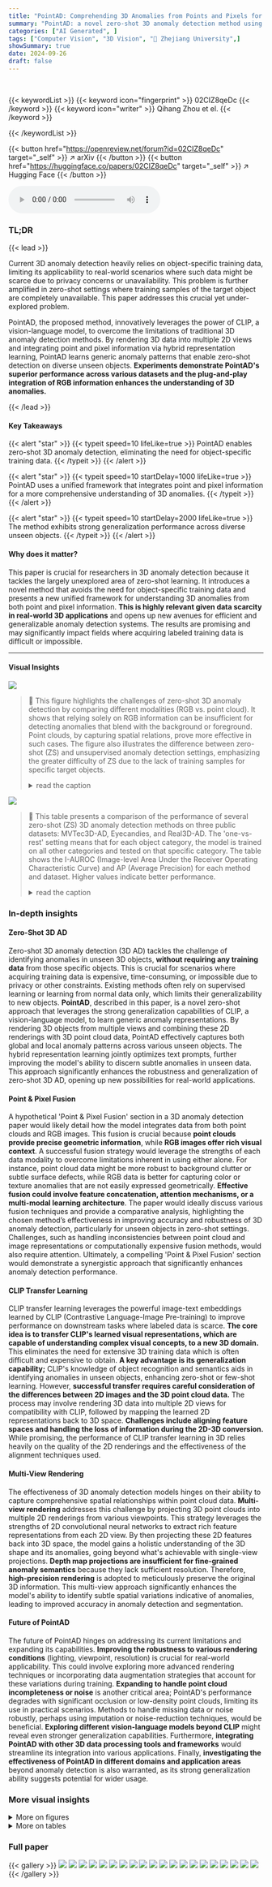 ```yaml
---
title: "PointAD: Comprehending 3D Anomalies from Points and Pixels for Zero-shot 3D Anomaly Detection"
summary: "PointAD: a novel zero-shot 3D anomaly detection method using CLIP's strong generalization abilities to identify anomalies in unseen objects by transferring knowledge from both points and pixels."
categories: ["AI Generated", ]
tags: ["Computer Vision", "3D Vision", "🏢 Zhejiang University",]
showSummary: true
date: 2024-09-26
draft: false
---
```


<br>

{{< keywordList >}}
{{< keyword icon="fingerprint" >}} 02CIZ8qeDc {{< /keyword >}}
{{< keyword icon="writer" >}} Qihang Zhou et el. {{< /keyword >}}
 
{{< /keywordList >}}

{{< button href="https://openreview.net/forum?id=02CIZ8qeDc" target="_self" >}}
↗ arXiv
{{< /button >}}
{{< button href="https://huggingface.co/papers/02CIZ8qeDc" target="_self" >}}
↗ Hugging Face
{{< /button >}}



<audio controls>
    <source src="https://ai-paper-reviewer.com/02CIZ8qeDc/podcast.wav" type="audio/wav">
    Your browser does not support the audio element.
</audio>


### TL;DR


{{< lead >}}

Current 3D anomaly detection heavily relies on object-specific training data, limiting its applicability to real-world scenarios where such data might be scarce due to privacy concerns or unavailability. This problem is further amplified in zero-shot settings where training samples of the target object are completely unavailable.  This paper addresses this crucial yet under-explored problem. 

PointAD, the proposed method, innovatively leverages the power of CLIP, a vision-language model, to overcome the limitations of traditional 3D anomaly detection methods. By rendering 3D data into multiple 2D views and integrating point and pixel information via hybrid representation learning, PointAD learns generic anomaly patterns that enable zero-shot detection on diverse unseen objects. **Experiments demonstrate PointAD's superior performance across various datasets and the plug-and-play integration of RGB information enhances the understanding of 3D anomalies.**

{{< /lead >}}


#### Key Takeaways

{{< alert "star" >}}
{{< typeit speed=10 lifeLike=true >}} PointAD enables zero-shot 3D anomaly detection, eliminating the need for object-specific training data. {{< /typeit >}}
{{< /alert >}}

{{< alert "star" >}}
{{< typeit speed=10 startDelay=1000 lifeLike=true >}} PointAD uses a unified framework that integrates point and pixel information for a more comprehensive understanding of 3D anomalies. {{< /typeit >}}
{{< /alert >}}

{{< alert "star" >}}
{{< typeit speed=10 startDelay=2000 lifeLike=true >}} The method exhibits strong generalization performance across diverse unseen objects. {{< /typeit >}}
{{< /alert >}}

#### Why does it matter?
This paper is crucial for researchers in 3D anomaly detection because it tackles the largely unexplored area of zero-shot learning.  It introduces a novel method that avoids the need for object-specific training data and presents a new unified framework for understanding 3D anomalies from both point and pixel information. **This is highly relevant given data scarcity in real-world 3D applications** and opens up new avenues for efficient and generalizable anomaly detection systems.  The results are promising and may significantly impact fields where acquiring labeled training data is difficult or impossible.

------
#### Visual Insights



![](https://ai-paper-reviewer.com/02CIZ8qeDc/figures_1_1.jpg)

> 🔼 This figure highlights the challenges of zero-shot 3D anomaly detection by comparing different modalities (RGB vs. point cloud). It shows that relying solely on RGB information can be insufficient for detecting anomalies that blend with the background or foreground.  Point clouds, by capturing spatial relations, prove more effective in such cases. The figure also illustrates the difference between zero-shot (ZS) and unsupervised anomaly detection settings, emphasizing the greater difficulty of ZS due to the lack of training samples for specific target objects.
> <details>
> <summary>read the caption</summary>
> Figure 1: Motivation of zero-shot 3D anomaly detection. (a): Top: The hole on the cookies presents a similar appearance to the background. Bottom: Surface damage on the potato is unapparent to the object foreground. In these cases, leveraging RGB information makes it difficult to detect anomalies that imitate the color patterns of the background or foreground. However, effective recognition can be achieved by modeling the point relations within corresponding point clouds. (b) and (c) depicts the setting difference of ZS and unsupervised manner.
> </details>





![](https://ai-paper-reviewer.com/02CIZ8qeDc/tables_5_1.jpg)

> 🔼 This table presents a comparison of the performance of several zero-shot (ZS) 3D anomaly detection methods on three public datasets: MVTec3D-AD, Eyecandies, and Real3D-AD.  The 'one-vs-rest' setting means that for each object category, the model is trained on all other categories and tested on that specific category.  The table shows the I-AUROC (Image-level Area Under the Receiver Operating Characteristic Curve) and AP (Average Precision) for each method and dataset.  Higher values indicate better performance.
> <details>
> <summary>read the caption</summary>
> Table 1: Performance comparison on ZS 3D anomaly detection in 'one-vs-rest' setting.
> </details>





### In-depth insights


#### Zero-Shot 3D AD
Zero-shot 3D anomaly detection (3D AD) tackles the challenge of identifying anomalies in unseen 3D objects, **without requiring any training data** from those specific objects. This is crucial for scenarios where acquiring training data is expensive, time-consuming, or impossible due to privacy or other constraints.  Existing methods often rely on supervised learning or learning from normal data only, which limits their generalizability to new objects.  **PointAD**, described in this paper, is a novel zero-shot approach that leverages the strong generalization capabilities of CLIP, a vision-language model, to learn generic anomaly representations. By rendering 3D objects from multiple views and combining these 2D renderings with 3D point cloud data, PointAD effectively captures both global and local anomaly patterns across various unseen objects. The hybrid representation learning jointly optimizes text prompts, further improving the model's ability to discern subtle anomalies in unseen data. This approach significantly enhances the robustness and generalization of zero-shot 3D AD, opening up new possibilities for real-world applications.

#### Point & Pixel Fusion
A hypothetical 'Point & Pixel Fusion' section in a 3D anomaly detection paper would likely detail how the model integrates data from both point clouds and RGB images.  This fusion is crucial because **point clouds provide precise geometric information**, while **RGB images offer rich visual context**.  A successful fusion strategy would leverage the strengths of each data modality to overcome limitations inherent in using either alone. For instance, point cloud data might be more robust to background clutter or subtle surface defects, while RGB data is better for capturing color or texture anomalies that are not easily expressed geometrically.  **Effective fusion could involve feature concatenation, attention mechanisms, or a multi-modal learning architecture**.  The paper would ideally discuss various fusion techniques and provide a comparative analysis, highlighting the chosen method’s effectiveness in improving accuracy and robustness of 3D anomaly detection, particularly for unseen objects in zero-shot settings.  Challenges, such as handling inconsistencies between point cloud and image representations or computationally expensive fusion methods, would also require attention. Ultimately, a compelling 'Point & Pixel Fusion' section would demonstrate a synergistic approach that significantly enhances anomaly detection performance.

#### CLIP Transfer Learning
CLIP transfer learning leverages the powerful image-text embeddings learned by CLIP (Contrastive Language-Image Pre-training) to improve performance on downstream tasks where labeled data is scarce.  **The core idea is to transfer CLIP's learned visual representations, which are capable of understanding complex visual concepts, to a new 3D domain.** This eliminates the need for extensive 3D training data which is often difficult and expensive to obtain.  **A key advantage is its generalization capability;**  CLIP's knowledge of object recognition and semantics aids in identifying anomalies in unseen objects, enhancing zero-shot or few-shot learning.  However, **successful transfer requires careful consideration of the differences between 2D images and the 3D point cloud data.**  The process may involve rendering 3D data into multiple 2D views for compatibility with CLIP, followed by mapping the learned 2D representations back to 3D space.  **Challenges include aligning feature spaces and handling the loss of information during the 2D-3D conversion.**  While promising, the performance of CLIP transfer learning in 3D relies heavily on the quality of the 2D renderings and the effectiveness of the alignment techniques used.

#### Multi-View Rendering
The effectiveness of 3D anomaly detection models hinges on their ability to capture comprehensive spatial relationships within point cloud data.  **Multi-view rendering** addresses this challenge by projecting 3D point clouds into multiple 2D renderings from various viewpoints. This strategy leverages the strengths of 2D convolutional neural networks to extract rich feature representations from each 2D view.  By then projecting these 2D features back into 3D space, the model gains a holistic understanding of the 3D shape and its anomalies, going beyond what's achievable with single-view projections. **Depth map projections are insufficient for fine-grained anomaly semantics** because they lack sufficient resolution. Therefore, **high-precision rendering** is adopted to meticulously preserve the original 3D information. This multi-view approach significantly enhances the model's ability to identify subtle spatial variations indicative of anomalies, leading to improved accuracy in anomaly detection and segmentation.

#### Future of PointAD
The future of PointAD hinges on addressing its current limitations and expanding its capabilities.  **Improving the robustness to various rendering conditions** (lighting, viewpoint, resolution) is crucial for real-world applicability. This could involve exploring more advanced rendering techniques or incorporating data augmentation strategies that account for these variations during training.  **Expanding to handle point cloud incompleteness or noise** is another critical area; PointAD's performance degrades with significant occlusion or low-density point clouds, limiting its use in practical scenarios. Methods to handle missing data or noise robustly, perhaps using imputation or noise-reduction techniques, would be beneficial.  **Exploring different vision-language models beyond CLIP** might reveal even stronger generalization capabilities.  Furthermore, **integrating PointAD with other 3D data processing tools and frameworks** would streamline its integration into various applications. Finally, **investigating the effectiveness of PointAD in different domains and application areas** beyond anomaly detection is also warranted, as its strong generalization ability suggests potential for wider usage.


### More visual insights

<details>
<summary>More on figures
</summary>


![](https://ai-paper-reviewer.com/02CIZ8qeDc/figures_3_1.jpg)

> 🔼 PointAD, a unified framework for zero-shot 3D anomaly detection, leverages CLIP's capabilities by rendering 3D point clouds into multiple 2D views.  It extracts both global and local 2D features using CLIP's vision encoder, then projects these features back into 3D space.  Hybrid representation learning optimizes text prompts from both 2D and 3D data via auxiliary point clouds, allowing PointAD to identify anomalies across various unseen objects.  The figure details the multi-view rendering process, feature extraction, and hybrid representation learning which is the core idea behind the PointAD approach.
> <details>
> <summary>read the caption</summary>
> Figure 2: Framework of PointAD. To transfer the strong generalization of CLIP from 2D to 3D, point clouds and corresponding ground truths are respectively rendered into 2D renderings from multi-view. Then, vision encoder of CLIP extracts the renderings to derive 2D global and local representations. These representations are transformed into glocal 3D point representations to learn 3D anomaly semantics within point clouds. Finally, we align the normality and abnormality from both point perspectives (multiple instance learning) and pixel perspectives (multiple task learning) and propose a hybrid loss to jointly optimize the text embeddings from the learnable normality and abnormality text prompts, capturing the underlying generic anomaly patterns.
> </details>



![](https://ai-paper-reviewer.com/02CIZ8qeDc/figures_6_1.jpg)

> 🔼 This figure shows the process of PointAD for zero-shot 3D anomaly detection.  Point clouds of various objects are fed into the model. PointAD generates multiple 2D renderings of each 3D point cloud from different viewpoints. These 2D renderings are processed to generate 2D anomaly score maps.  Finally, these 2D maps are projected back to 3D space to create a 3D anomaly score map. The figure showcases examples of these processes and the resulting anomaly score maps for different object types.
> <details>
> <summary>read the caption</summary>
> Figure 3: Visualization on anomaly score maps in ZS 3D anomaly detection. Point clouds of diverse objects are input into PointAD to generate 2D and 3D representations. Each row visualizes the anomaly score maps of 2D renderings from different views, and the final point score maps are also presented. More visualizations are provided in Appendix J.
> </details>



![](https://ai-paper-reviewer.com/02CIZ8qeDc/figures_7_1.jpg)

> 🔼 This figure illustrates the challenges of zero-shot 3D anomaly detection.  Panel (a) shows that relying solely on RGB information for anomaly detection can be problematic when the anomaly visually blends with the background or foreground, as seen in the examples of a hole in a cookie and surface damage on a potato.  In contrast, utilizing point cloud data allows for better detection due to the distinct spatial relationships present within the point cloud. Panel (b) contrasts zero-shot (ZS) and unsupervised anomaly detection settings. Panel (c) demonstrates how performance degrades in the case of zero-shot anomaly detection when using an object-specific model (unsupervised) compared to an object-agnostic model (zero-shot).
> <details>
> <summary>read the caption</summary>
> Figure 1: Motivation of zero-shot 3D anomaly detection. (a): Top: The hole on the cookies presents a similar appearance to the background. Bottom: Surface damage on the potato is unapparent to the object foreground. In these cases, leveraging RGB information makes it difficult to detect anomalies that imitate the color patterns of the background or foreground. However, effective recognition can be achieved by modeling the point relations within corresponding point clouds. (b) and (c) depicts the setting difference of ZS and unsupervised manner.
> </details>



![](https://ai-paper-reviewer.com/02CIZ8qeDc/figures_14_1.jpg)

> 🔼 This figure illustrates the PointAD framework, which transfers CLIP's strong generalization ability from 2D to 3D. It shows how 3D point clouds are rendered into multiple 2D views, processed by CLIP's vision encoder to extract 2D representations, and then projected back to 3D to learn 3D anomaly semantics.  A hybrid representation learning method aligns normality and abnormality from both point and pixel perspectives using multiple instance learning (MIL) and multi-task learning (MTL). The learnable text prompts are jointly optimized to capture underlying generic anomaly patterns, enabling zero-shot 3D anomaly detection.
> <details>
> <summary>read the caption</summary>
> Figure 2: Framework of PointAD. To transfer the strong generalization of CLIP from 2D to 3D, point clouds and corresponding ground truths are respectively rendered into 2D renderings from multi-view. Then, vision encoder of CLIP extracts the renderings to derive 2D global and local representations. These representations are transformed into glocal 3D point representations to learn 3D anomaly semantics within point clouds. Finally, we align the normality and abnormality from both point perspectives (multiple instance learning) and pixel perspectives (multiple task learning) and propose a hybrid loss to jointly optimize the text embeddings from the learnable normality and abnormality text prompts, capturing the underlying generic anomaly patterns.
> </details>



![](https://ai-paper-reviewer.com/02CIZ8qeDc/figures_16_1.jpg)

> 🔼 This figure visualizes the PointAD model's performance on zero-shot 3D anomaly detection.  Multiple views of a 3D point cloud are rendered into 2D images, which are processed by the model to create anomaly score maps. These 2D score maps are then projected back into 3D space to generate a final 3D anomaly score map, which highlights the anomalous regions within the 3D point cloud.  The figure demonstrates how PointAD integrates information from multiple 2D views to improve its understanding of 3D anomalies.
> <details>
> <summary>read the caption</summary>
> Figure 3: Visualization on anomaly score maps in ZS 3D anomaly detection. Point clouds of diverse objects are input into PointAD to generate 2D and 3D representations. Each row visualizes the anomaly score maps of 2D renderings from different views, and the final point score maps are also presented. More visualizations are provided in Appendix J.
> </details>



![](https://ai-paper-reviewer.com/02CIZ8qeDc/figures_17_1.jpg)

> 🔼 This figure shows the impact of different lighting conditions on the PointAD model's performance.  The top row displays rendered images of a bagel with varying lighting intensities, from very dim ('Lighting--') to very bright ('Lighting++'). The bottom row shows the corresponding anomaly score maps generated by PointAD.  The experiment demonstrates the model's robustness to variations in lighting.
> <details>
> <summary>read the caption</summary>
> Figure 8: Visualization with different rendering lighting.
> </details>



![](https://ai-paper-reviewer.com/02CIZ8qeDc/figures_17_2.jpg)

> 🔼 The figure visualizes the impact of point cloud occlusions on anomaly detection. It shows a bagel point cloud with an anomaly (a hole) in the original and an occluded version. The occluded version has a portion of the anomaly masked, simulating a scenario where part of the defect is hidden from view.  Below, the anomaly score maps from different perspectives (views) are shown for both the original and the occluded point cloud.  This illustrates how occlusions affect the model's ability to detect anomalies, highlighting the challenge of robust anomaly detection in real-world scenarios with incomplete or partially obscured data.
> <details>
> <summary>read the caption</summary>
> Figure 9: Visualization of occluded point clouds.
> </details>



![](https://ai-paper-reviewer.com/02CIZ8qeDc/figures_19_1.jpg)

> 🔼 This figure illustrates the challenges of zero-shot 3D anomaly detection.  Subfigure (a) shows examples where relying on RGB information alone is insufficient for detecting anomalies because the anomalies visually blend with the background or foreground. Subfigure (b) highlights the difference between zero-shot and unsupervised settings for 3D anomaly detection, with zero-shot lacking training samples for the target object. Subfigure (c) demonstrates how the performance of traditional methods degrades significantly when applied to zero-shot scenarios.
> <details>
> <summary>read the caption</summary>
> Figure 1: Motivation of zero-shot 3D anomaly detection. (a): Top: The hole on the cookies presents a similar appearance to the background. Bottom: Surface damage on the potato is unapparent to the object foreground. In these cases, leveraging RGB information makes it difficult to detect anomalies that imitate the color patterns of the background or foreground. However, effective recognition can be achieved by modeling the point relations within corresponding point clouds. (b) and (c) depicts the setting difference of ZS and unsupervised manner.
> </details>



![](https://ai-paper-reviewer.com/02CIZ8qeDc/figures_19_2.jpg)

> 🔼 This figure illustrates the limitations of using only RGB information for 3D anomaly detection and the advantages of PointAD's approach.  Subfigure (a) shows examples where RGB alone fails to distinguish anomalies from background or normal object features (a hole in cookies that looks like the background, surface damage on a potato that is hard to see). Subfigure (b) contrasts zero-shot (ZS) and unsupervised settings for anomaly detection, highlighting that ZS requires more generalization ability. Subfigure (c) demonstrates performance degradation in unsupervised methods when applied to zero-shot scenarios, which are addressed by PointAD.
> <details>
> <summary>read the caption</summary>
> Figure 1: Motivation of zero-shot 3D anomaly detection. (a): Top: The hole on the cookies presents a similar appearance to the background. Bottom: Surface damage on the potato is unapparent to the object foreground. In these cases, leveraging RGB information makes it difficult to detect anomalies that imitate the color patterns of the background or foreground. However, effective recognition can be achieved by modeling the point relations within corresponding point clouds. (b) and (c) depicts the setting difference of ZS and unsupervised manner.
> </details>



![](https://ai-paper-reviewer.com/02CIZ8qeDc/figures_20_1.jpg)

> 🔼 This figure showcases PointAD's ability to generate anomaly score maps from diverse 3D objects.  It demonstrates how PointAD processes 3D point cloud data by first creating multiple 2D renderings from various viewpoints.  Each row shows a different object with its corresponding 2D renderings and resulting anomaly score maps. The final column presents the aggregated point cloud anomaly score map. This visually illustrates PointAD's approach to comprehending 3D anomalies using both points and pixel information from 2D renderings.
> <details>
> <summary>read the caption</summary>
> Figure 3: Visualization on anomaly score maps in ZS 3D anomaly detection. Point clouds of diverse objects are input into PointAD to generate 2D and 3D representations. Each row visualizes the anomaly score maps of 2D renderings from different views, and the final point score maps are also presented. More visualizations are provided in Appendix J.
> </details>



![](https://ai-paper-reviewer.com/02CIZ8qeDc/figures_21_1.jpg)

> 🔼 This figure visualizes the 2D renderings generated from multiple viewpoints (K=9) of several 3D point clouds, along with their corresponding ground truth anomaly masks.  Each row represents a different 3D object. The visualizations illustrate how PointAD processes 3D point cloud data by projecting it into multiple 2D views to capture diverse perspectives of the object's shape and anomalies. The comparison between the renderings and ground truth helps illustrate the accuracy of the 2D representation learned by the model.
> <details>
> <summary>read the caption</summary>
> Figure 13: Visualization about 2D renderings and ground truth from different views (K = 9).
> </details>



![](https://ai-paper-reviewer.com/02CIZ8qeDc/figures_22_1.jpg)

> 🔼 This figure visualizes the results of PointAD's anomaly detection on four different objects from the MVTec3D-AD dataset.  For each object, it shows the ground truth anomaly mask, the point-based anomaly score map, and the final multimodal anomaly score map (combining point and pixel information). The visualization helps demonstrate how PointAD integrates both point cloud and RGB information for more accurate anomaly detection.  Different anomaly types (holes, surface damages) are shown across different object instances.
> <details>
> <summary>read the caption</summary>
> Figure 14: Visualization of point and multimodal score maps in PointAD, which is pre-trained on cookie object.
> </details>



</details>




<details>
<summary>More on tables
</summary>


![](https://ai-paper-reviewer.com/02CIZ8qeDc/tables_7_1.jpg)
> 🔼 This table presents a comparison of the performance of different zero-shot (ZS) 3D anomaly detection methods across different datasets.  It highlights the generalization capabilities of the models by testing on datasets unseen during training. The metrics used are I-AUROC and AP for overall detection performance, and P-AUROC and AUPRO for local anomaly segmentation.  The table allows for a comparison of PointAD's performance against existing methods in a cross-dataset scenario.
> <details>
> <summary>read the caption</summary>
> Table 3: Performance comparison on ZS 3D anomaly detection in cross-dataset setting.
> </details>

![](https://ai-paper-reviewer.com/02CIZ8qeDc/tables_8_1.jpg)
> 🔼 This table presents the ablation study of the proposed modules in PointAD. It shows the performance improvement with the addition of each module: 3D global branch, 3D local branch, 2D global branch, and 2D local branch. The results demonstrate the effectiveness of each module in capturing different aspects of anomaly semantics (global and local) and integrating point and pixel information for improved zero-shot 3D anomaly detection.
> <details>
> <summary>read the caption</summary>
> Table 6: Ablation on the proposed modules.
> </details>

![](https://ai-paper-reviewer.com/02CIZ8qeDc/tables_14_1.jpg)
> 🔼 This table shows the ablation study on the number of rendering views used in PointAD.  It lists the number of views (1, 3, 5, 7, 9, 11) and the corresponding rendering angles used for each view number. The results of the ablation study show that increasing the number of views improves detection performance up to a certain point, but adding too many views introduces redundant information, leading to a decrease in performance. The optimal number of views was found to be 9.
> <details>
> <summary>read the caption</summary>
> Table 7: Ablation study on the number of rendering views.
> </details>

![](https://ai-paper-reviewer.com/02CIZ8qeDc/tables_16_1.jpg)
> 🔼 This table presents the results of an ablation study on the rendering quality of PointAD. The experimenters simulated varying rendering quality by applying a Gaussian blur with different sigmas (0, 1, 5, 9) to the 2D renderings. The table shows the performance of PointAD in terms of I-AUROC and AP for global and local anomaly detection. It highlights how the detection performance of PointAD diminishes as rendering quality decreases (increasing sigma), but still outperforms baselines even with heavily blurred renderings.
> <details>
> <summary>read the caption</summary>
> Table 8: Analysis on the rendering quality. The original setting is highlighted in gray.
> </details>

![](https://ai-paper-reviewer.com/02CIZ8qeDc/tables_16_2.jpg)
> 🔼 This table presents the results of an ablation study on the impact of rendering quality on the performance of PointAD.  Different levels of Gaussian blur were applied to the 2D renderings to simulate varying rendering quality.  The table shows that PointAD's performance decreases slightly as the rendering quality decreases (increasing blur), but it still outperforms baselines even with heavily blurred renderings.
> <details>
> <summary>read the caption</summary>
> Table 8: Analysis on the rendering quality. The original setting is highlighted in gray.
> </details>

![](https://ai-paper-reviewer.com/02CIZ8qeDc/tables_17_1.jpg)
> 🔼 This table shows the impact of point cloud occlusions on the performance of PointAD.  The 'original' row shows the performance of the model on the complete point clouds, while the 'occlusions' row shows the performance when some points are occluded, simulating real-world scenarios where parts of an object might be hidden.  The results are reported as metric pairs (Global, Local) for both point detection and multimodal detection.  The metrics are expressed as percentage values. Lower values after occlusions indicate that performance is degraded when some points are missing from the point cloud.
> <details>
> <summary>read the caption</summary>
> Table 12: Analysis on the point occlusions.
> </details>

![](https://ai-paper-reviewer.com/02CIZ8qeDc/tables_17_2.jpg)
> 🔼 This table presents the ablation study on the impact of varying rendering angles on the performance of PointAD.  It shows the results (I-AUROC and AP for global and local anomaly detection, respectively) obtained by PointAD under various angle shifts while maintaining a constant angle discrepancy.  The purpose is to assess PointAD's robustness to variations in rendering angles that deviate from those used during training.
> <details>
> <summary>read the caption</summary>
> Table 10: Analysis on the rendering angle.
> </details>

![](https://ai-paper-reviewer.com/02CIZ8qeDc/tables_17_3.jpg)
> 🔼 This table shows the performance of PointAD under different lighting conditions.  The original lighting condition is compared to stronger and weaker lighting conditions, denoted by '++', '+', '-', and '--', respectively. The results show PointAD's robustness to variations in rendering lighting.
> <details>
> <summary>read the caption</summary>
> Table 11: Analysis on the rendering lighting.
> </details>

![](https://ai-paper-reviewer.com/02CIZ8qeDc/tables_18_1.jpg)
> 🔼 This table presents the ablation study on the length of learnable prompts in PointAD.  It shows the performance (Pixel level and Image level) for both point detection and multimodal detection at different prompt lengths (6, 8, 10, 12, 14, and 16). The results indicate an optimal length where performance peaks before declining with longer lengths, highlighting the sensitivity of the model to this hyperparameter.
> <details>
> <summary>read the caption</summary>
> Table 13: Ablation study on the length of the learnable prompt.
> </details>

![](https://ai-paper-reviewer.com/02CIZ8qeDc/tables_18_2.jpg)
> 🔼 This table presents the ablation study on the training set size for point detection. It shows the performance (I-AUROC and AP) of PointAD on different subsets of the MVTec3D-AD dataset, varying the number of categories used as auxiliary data for training.  The results demonstrate how the model's performance changes as more training data is included, and whether this improvement is consistent across different object categories.
> <details>
> <summary>read the caption</summary>
> Table 14: Ablation study on training set size for point detection
> </details>

![](https://ai-paper-reviewer.com/02CIZ8qeDc/tables_18_3.jpg)
> 🔼 This table presents a comparison of the performance of different methods on zero-shot 3D anomaly detection. The methods are compared using two metrics: I-AUROC (image-level AUROC) and AP (average precision) for global anomaly detection, and P-AUROC (pixel-level AUROC) and AUPRO (average precision) for local anomaly detection.  The table shows the performance for each of ten different object categories in the MVTec3D-AD dataset.  PointAD consistently outperforms other methods across all metrics and categories.
> <details>
> <summary>read the caption</summary>
> Table 18: Performance comparison on ZS 3D anomaly detection. The best and second-best results in ZS are highlighted in red and blue. G. and L. represent the global and local anomaly detection.
> </details>

![](https://ai-paper-reviewer.com/02CIZ8qeDc/tables_19_1.jpg)
> 🔼 This table presents the results of an ablation study on the effect of rendering quality on the performance of the PointAD model.  The rendering quality was manipulated by applying a Gaussian blur filter with varying sigma values (0, 1, 5, and 9) to the 2D renderings. The table shows the performance (I-AUROC and AP) of both point detection and multimodal detection for different levels of blur.  The original setting (no blur) is highlighted in gray.  The results indicate how well the model is able to generalize across different rendering qualities.
> <details>
> <summary>read the caption</summary>
> Table 8: Analysis on the rendering quality. The original setting is highlighted in gray.
> </details>

![](https://ai-paper-reviewer.com/02CIZ8qeDc/tables_20_1.jpg)
> 🔼 This table compares the computation time, frames per second (FPS), GPU memory usage, and the performance metrics (I-AUROC, AP, P-AUROC, AUPRO) of PointAD with several state-of-the-art (SOTA) methods for both unsupervised and zero-shot 3D anomaly detection on the MVTec3D-AD dataset.  The results highlight PointAD's efficiency and performance gains compared to existing approaches.
> <details>
> <summary>read the caption</summary>
> Table 17: Comparison of computation overhead with SOTA approaches on MVTec3D-AD. The unsupervised method is abbreviated as Un.
> </details>

![](https://ai-paper-reviewer.com/02CIZ8qeDc/tables_22_1.jpg)
> 🔼 This table presents a comparison of the performance of several zero-shot (ZS) 3D anomaly detection methods on the MVTec3D-AD dataset.  The methods compared include CLIP + Rendering, Cheraghian, PointCLIP V2, PointCLIP V2a, AnomalyCLIP, PointAD-CoOp, and PointAD. The performance is evaluated using two metrics: I-AUROC and AP for global detection, and P-AUROC and AUPRO for local anomaly detection.  The table highlights the superior performance of PointAD across all metrics. 
> <details>
> <summary>read the caption</summary>
> Table 18: Performance comparison on ZS 3D anomaly detection. The best and second-best results in ZS are highlighted in red and blue. G. and L. represent the global and local anomaly detection.
> </details>

![](https://ai-paper-reviewer.com/02CIZ8qeDc/tables_23_1.jpg)
> 🔼 This table presents a quantitative comparison of different methods on zero-shot (ZS) 3D anomaly detection. The methods compared include CLIP+Rendering, Cheraghian, PointCLIP V2, PointCLIP V2a, AnomalyCLIP, PointAD-CoOp, and PointAD.  The performance is evaluated using two metrics: I-AUROC (Image-level AUROC) and AP (average precision) for global anomaly detection, and P-AUROC (Pixel-level AUROC) and AUPRO (average precision) for local anomaly detection. Results are shown for ten different object categories in the MVTec3D-AD dataset.
> <details>
> <summary>read the caption</summary>
> Table 18: Performance comparison on ZS 3D anomaly detection. The best and second-best results in ZS are highlighted in red and blue. G. and L. represent the global and local anomaly detection.
> </details>

![](https://ai-paper-reviewer.com/02CIZ8qeDc/tables_23_2.jpg)
> 🔼 This table presents a comparison of the performance of several methods on zero-shot 3D anomaly detection.  The methods compared include CLIP + Rendering, Cheraghian, PointCLIP V2, PointCLIP V2α, AnomalyCLIP, PointAD-CoOp, and PointAD.  Performance is measured using two metrics: I-AUROC and AP, which represent the global and local anomaly detection capabilities respectively. The results are presented for ten different object categories from the MVTec3D-AD dataset.  The best and second-best performing methods for each metric are highlighted in red and blue, respectively.
> <details>
> <summary>read the caption</summary>
> Table 18: Performance comparison on ZS 3D anomaly detection. The best and second-best results in ZS are highlighted in red and blue. G. and L. represent the global and local anomaly detection.
> </details>

![](https://ai-paper-reviewer.com/02CIZ8qeDc/tables_23_3.jpg)
> 🔼 This table presents a comparison of the performance of different methods on zero-shot 3D anomaly detection.  The methods are compared across multiple metrics (I-AUROC and AP for global detection, P-AUROC and AUPRO for local detection) and across ten different object categories from the MVTec3D-AD dataset.  The best and second-best performing methods for each metric are highlighted in red and blue, respectively.  Global and local anomaly detection results are shown separately. The table allows for a direct comparison of PointAD's performance against other state-of-the-art and baseline methods in a zero-shot setting.
> <details>
> <summary>read the caption</summary>
> Table 18: Performance comparison on ZS 3D anomaly detection. The best and second-best results in ZS are highlighted in red and blue. G. and L. represent the global and local anomaly detection.
> </details>

![](https://ai-paper-reviewer.com/02CIZ8qeDc/tables_23_4.jpg)
> 🔼 This table compares the computation overhead (inference time, frames per second, GPU memory usage) of PointAD with state-of-the-art (SOTA) approaches for 3D anomaly detection on the MVTec3D-AD dataset.  It includes both unsupervised and zero-shot methods, highlighting PointAD's efficiency and performance.
> <details>
> <summary>read the caption</summary>
> Table 17: Comparison of computation overhead with SOTA approaches on MVTec3D-AD. The unsupervised method is abbreviated as Un.
> </details>

![](https://ai-paper-reviewer.com/02CIZ8qeDc/tables_24_1.jpg)
> 🔼 This table presents a comparison of the performance of different methods on zero-shot (ZS) 3D anomaly detection. The methods are compared using two metrics: I-AUROC (Image-level Area Under the Receiver Operating Characteristic Curve) and AP (Average Precision), both for global and local anomaly detection.  The best and second-best results for each method are highlighted in red and blue. The table shows the performance across different object categories.
> <details>
> <summary>read the caption</summary>
> Table 18: Performance comparison on ZS 3D anomaly detection. The best and second-best results in ZS are highlighted in red and blue. G. and L. represent the global and local anomaly detection.
> </details>

![](https://ai-paper-reviewer.com/02CIZ8qeDc/tables_24_2.jpg)
> 🔼 This table presents a comparison of the performance of different methods on zero-shot (ZS) 3D anomaly detection.  The metrics used are I-AUROC (Image-level Area Under the Receiver Operating Characteristic Curve) and AP (Average Precision) for global anomaly detection, and P-AUROC (Pixel-level AUROC) and AUPRO (Average Precision Under the Recall-Precision Curve) for local anomaly detection.  The best and second-best results for each dataset and metric are highlighted in red and blue, respectively. The methods compared include CLIP+Rendering, Cheraghian, PointCLIP V2, PointCLIP V2α, AnomalyCLIP, PointAD-CoOp, and PointAD.
> <details>
> <summary>read the caption</summary>
> Table 18: Performance comparison on ZS 3D anomaly detection. The best and second-best results in ZS are highlighted in red and blue. G. and L. represent the global and local anomaly detection.
> </details>

![](https://ai-paper-reviewer.com/02CIZ8qeDc/tables_24_3.jpg)
> 🔼 This table presents the performance comparison of zero-shot (ZS) 3D anomaly detection methods on the Real3D-AD dataset.  The methods compared include several baselines (CLIP + Rendering, Cheraghian, PoinCLIP V2, PoinCLIP V2a, AnomalyCLIP) and the proposed PointAD and PointAD-CoOp methods.  Performance is measured by the Intersection over Union (IoU) for both global and local anomaly detection. The table shows PointAD consistently outperforms the baselines across all categories in the Real3D-AD dataset.
> <details>
> <summary>read the caption</summary>
> Table 22: Performance comparison on ZS 3D anomaly detection on Real3D-AD.
> </details>

</details>




### Full paper

{{< gallery >}}
<img src="https://ai-paper-reviewer.com/02CIZ8qeDc/1.png" class="grid-w50 md:grid-w33 xl:grid-w25" />
<img src="https://ai-paper-reviewer.com/02CIZ8qeDc/2.png" class="grid-w50 md:grid-w33 xl:grid-w25" />
<img src="https://ai-paper-reviewer.com/02CIZ8qeDc/3.png" class="grid-w50 md:grid-w33 xl:grid-w25" />
<img src="https://ai-paper-reviewer.com/02CIZ8qeDc/4.png" class="grid-w50 md:grid-w33 xl:grid-w25" />
<img src="https://ai-paper-reviewer.com/02CIZ8qeDc/5.png" class="grid-w50 md:grid-w33 xl:grid-w25" />
<img src="https://ai-paper-reviewer.com/02CIZ8qeDc/6.png" class="grid-w50 md:grid-w33 xl:grid-w25" />
<img src="https://ai-paper-reviewer.com/02CIZ8qeDc/7.png" class="grid-w50 md:grid-w33 xl:grid-w25" />
<img src="https://ai-paper-reviewer.com/02CIZ8qeDc/8.png" class="grid-w50 md:grid-w33 xl:grid-w25" />
<img src="https://ai-paper-reviewer.com/02CIZ8qeDc/9.png" class="grid-w50 md:grid-w33 xl:grid-w25" />
<img src="https://ai-paper-reviewer.com/02CIZ8qeDc/10.png" class="grid-w50 md:grid-w33 xl:grid-w25" />
<img src="https://ai-paper-reviewer.com/02CIZ8qeDc/11.png" class="grid-w50 md:grid-w33 xl:grid-w25" />
<img src="https://ai-paper-reviewer.com/02CIZ8qeDc/12.png" class="grid-w50 md:grid-w33 xl:grid-w25" />
<img src="https://ai-paper-reviewer.com/02CIZ8qeDc/13.png" class="grid-w50 md:grid-w33 xl:grid-w25" />
<img src="https://ai-paper-reviewer.com/02CIZ8qeDc/14.png" class="grid-w50 md:grid-w33 xl:grid-w25" />
<img src="https://ai-paper-reviewer.com/02CIZ8qeDc/15.png" class="grid-w50 md:grid-w33 xl:grid-w25" />
<img src="https://ai-paper-reviewer.com/02CIZ8qeDc/16.png" class="grid-w50 md:grid-w33 xl:grid-w25" />
<img src="https://ai-paper-reviewer.com/02CIZ8qeDc/17.png" class="grid-w50 md:grid-w33 xl:grid-w25" />
<img src="https://ai-paper-reviewer.com/02CIZ8qeDc/18.png" class="grid-w50 md:grid-w33 xl:grid-w25" />
<img src="https://ai-paper-reviewer.com/02CIZ8qeDc/19.png" class="grid-w50 md:grid-w33 xl:grid-w25" />
<img src="https://ai-paper-reviewer.com/02CIZ8qeDc/20.png" class="grid-w50 md:grid-w33 xl:grid-w25" />
{{< /gallery >}}